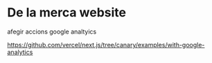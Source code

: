 # De la merca website

afegir accions google analtyics

https://github.com/vercel/next.js/tree/canary/examples/with-google-analytics